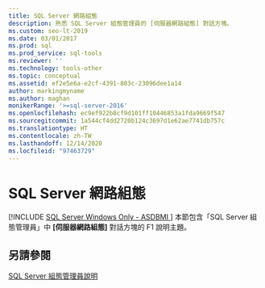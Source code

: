 ```yaml
---
title: SQL Server 網路組態
description: 熟悉 SQL Server 組態管理員的 [伺服器網路組態] 對話方塊。
ms.custom: seo-lt-2019
ms.date: 03/01/2017
ms.prod: sql
ms.prod_service: sql-tools
ms.reviewer: ''
ms.technology: tools-other
ms.topic: conceptual
ms.assetid: ef2e5e6a-e2cf-4391-803c-23096dee1a14
author: markingmyname
ms.author: maghan
monikerRange: '>=sql-server-2016'
ms.openlocfilehash: ec9ef922b8cf9d101ff10446853a1fda9669f547
ms.sourcegitcommit: 1a544cf4dd2720b124c3697d1e62ae7741db757c
ms.translationtype: HT
ms.contentlocale: zh-TW
ms.lasthandoff: 12/14/2020
ms.locfileid: "97463729"
---
```

# <a name="sql-server-network-configuration"></a>SQL Server 網路組態
[!INCLUDE [SQL Server Windows Only - ASDBMI ](../../includes/applies-to-version/sql-windows-only-asdbmi.md)]
  本節包含「SQL Server 組態管理員」中 **[伺服器網路組態]** 對話方塊的 F1 說明主題。  
  
## <a name="see-also"></a>另請參閱  
 [SQL Server 組態管理員說明](../../tools/configuration-manager/sql-server-configuration-manager-help.md)  
  
  
